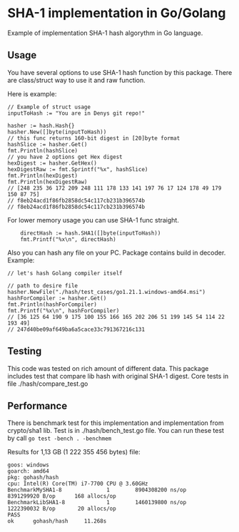 # SHA-1 implementation in Go/Golang
Example of implementation SHA-1 hash algorythm in Go language. 

## Usage
You have several options to use SHA-1 hash function by this package. There are class/struct way to use it and raw function.  

Here is example:
```
// Example of struct usage
inputToHash := "You are in Denys git repo!"

hasher := hash.Hash{}
hasher.New([]byte(inputToHash))
// this func returns 160-bit digest in [20]byte format
hashSlice := hasher.Get()
fmt.Println(hashSlice)
// you have 2 options get Hex digest
hexDigest := hasher.GetHex()
hexDigestRaw := fmt.Sprintf("%x", hashSlice)
fmt.Println(hexDigest)
fmt.Println(hexDigestRaw)
// [248 235 36 172 209 248 111 178 133 141 197 76 17 124 178 49 179 150 87 75]
// f8eb24acd1f86fb2858dc54c117cb231b396574b
// f8eb24acd1f86fb2858dc54c117cb231b396574b
```
For lower memory usage you can use SHA-1 func straight.
```
	directHash := hash.SHA1([]byte(inputToHash))
	fmt.Printf("%x\n", directHash)
```
Also you can hash any file on your PC. Package contains build in decoder. Example:
``` 
// let's hash Golang compiler itself
	
// path to desire file
hasher.NewFile("./hash/test_cases/go1.21.1.windows-amd64.msi")
hashForCompiler := hasher.Get()
fmt.Println(hashForCompiler)
fmt.Printf("%x\n", hashForCompiler)
// [36 125 64 190 9 175 100 155 166 165 202 206 51 199 145 54 114 22 193 49]
// 247d40be09af649ba6a5cace33c791367216c131
```

## Testing

This code was tested on rich amount of different data. This package includes test that compare lib hash with original SHA-1 digest. Core tests in file ./hash/compare_test.go

## Performance

There is benchmark test for this implementation and implementation from crypto/sha1 lib. Test is in ./hash/bench_test.go file. You can run these test by call `go test -bench . -benchmem`

Results for 1,13 GB (1 222 355 456 bytes) file:
```
goos: windows
goarch: amd64
pkg: gohash/hash
cpu: Intel(R) Core(TM) i7-7700 CPU @ 3.60GHz
BenchmarkMySHA1-8              1        8904308200 ns/op        8391299920 B/op      168 allocs/op
BenchmarkLibSHA1-8             1        1460139800 ns/op        1222390032 B/op       20 allocs/op
PASS
ok      gohash/hash     11.268s

```
